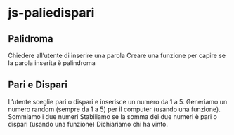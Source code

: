 # js-paliedispari

## Palidroma
Chiedere all’utente di inserire una parola
Creare una funzione per capire se la parola inserita è palindroma

## Pari e Dispari
L’utente sceglie pari o dispari e inserisce un numero da 1 a 5.
Generiamo un numero random (sempre da 1 a 5) per il computer (usando una funzione).
Sommiamo i due numeri
Stabiliamo se la somma dei due numeri è pari o dispari (usando una funzione)
Dichiariamo chi ha vinto.